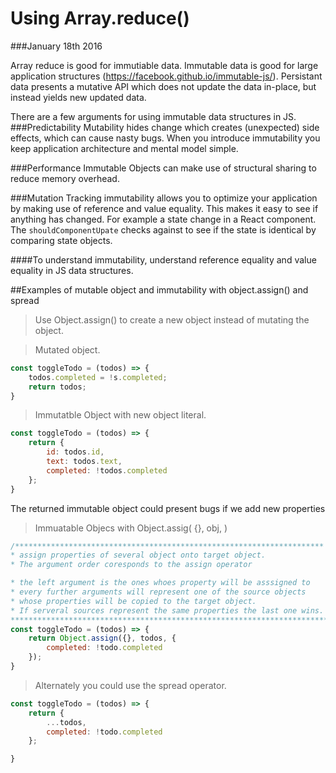 # Using Array.reduce()
###January 18th 2016

Array reduce is good for immutiable data.  Immutable data is good for large application structures (https://facebook.github.io/immutable-js/).
Persistant data presents a mutative API which does not update the data in-place, but instead yields new updated data. 

There are a few arguments for using immutable data structures in JS.
###Predictability
Mutability hides change which creates (unexpected) side effects, which can cause nasty bugs. 
When you introduce immutability you keep application architecture and mental model simple. 

###Performance 
Immutable Objects can make use of structural sharing to reduce memory overhead.

###Mutation Tracking
immutability allows you to optimize your application by making use of reference and value equality.
This makes it easy to see if anything has changed.  For example a state change in a React component.  
The ```shouldComponentUpate``` checks against to see if the state is identical by comparing state objects.

####To understand immutability, understand reference equality and value equality in JS data structures. 


##Examples of mutable object and immutability with object.assign() and spread 
>Use Object.assign() to create a new object instead of mutating the object. 

>Mutated object.
```js
const toggleTodo = (todos) => {
    todos.completed = !s.completed;
    return todos;
}
```

>Immutatble Object with new object literal.
```js
const toggleTodo = (todos) => {
    return {
        id: todos.id,
        text: todos.text,
        completed: !todos.completed
    };
}
```
The returned immutable object could present bugs if we add new properties 


>Immuatable Objecs with Object.assig( {}, obj, )
```js
/*********************************************************************
* assign properties of several object onto target object. 
* The argument order coresponds to the assign operator

* the left argument is the ones whoes property will be asssigned to
* every further arguments will represent one of the source objects 
* whose properties will be copied to the target object. 
* If serveral sources represent the same properties the last one wins. 
***********************************************************************/
const toggleTodo = (todos) => {
    return Object.assign({}, todos, {
        completed: !todo.completed
    });
}
```
>Alternately you could use the spread operator.
```js
const toggleTodo = (todos) => {
    return {
        ...todos,
        completed: !todo.completed
    };

}
```